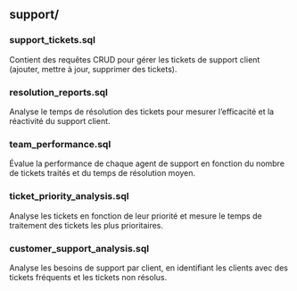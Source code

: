 ## support/

### support_tickets.sql
Contient des requêtes CRUD pour gérer les tickets de support client (ajouter, mettre à jour, supprimer des tickets).

### resolution_reports.sql
Analyse le temps de résolution des tickets pour mesurer l’efficacité et la réactivité du support client.

### team_performance.sql
Évalue la performance de chaque agent de support en fonction du nombre de tickets traités et du temps de résolution moyen.

### ticket_priority_analysis.sql
Analyse les tickets en fonction de leur priorité et mesure le temps de traitement des tickets les plus prioritaires.

### customer_support_analysis.sql
Analyse les besoins de support par client, en identifiant les clients avec des tickets fréquents et les tickets non résolus.
